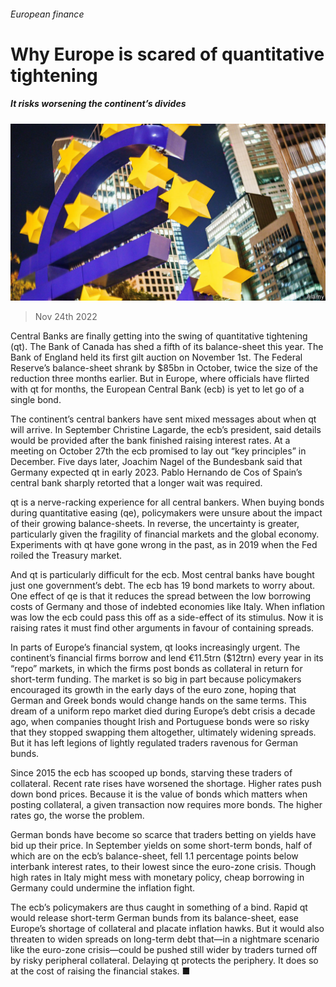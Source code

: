 ###### European finance

# Why Europe is scared of quantitative tightening 

##### It risks worsening the continent’s divides 

![image](images/20221126_FNP502.jpg) 

> Nov 24th 2022 

Central Banks are finally getting into the swing of quantitative tightening (qt). The Bank of Canada has shed a fifth of its balance-sheet this year. The Bank of England held its first gilt auction on November 1st. The Federal Reserve’s balance-sheet shrank by $85bn in October, twice the size of the reduction three months earlier. But in Europe, where officials have flirted with qt for months, the European Central Bank (ecb) is yet to let go of a single bond. 

The continent’s central bankers have sent mixed messages about when qt will arrive. In September Christine Lagarde, the ecb’s president, said details would be provided after the bank finished raising interest rates. At a meeting on October 27th the ecb promised to lay out “key principles” in December. Five days later, Joachim Nagel of the Bundesbank said that Germany expected qt in early 2023. Pablo Hernando de Cos of Spain’s central bank sharply retorted that a longer wait was required. 

qt is a nerve-racking experience for all central bankers. When buying bonds during quantitative easing (qe), policymakers were unsure about the impact of their growing balance-sheets. In reverse, the uncertainty is greater, particularly given the fragility of financial markets and the global economy. Experiments with qt have gone wrong in the past, as in 2019 when the Fed roiled the Treasury market.

And qt is particularly difficult for the ecb. Most central banks have bought just one government’s debt. The ecb has 19 bond markets to worry about. One effect of qe is that it reduces the spread between the low borrowing costs of Germany and those of indebted economies like Italy. When inflation was low the ecb could pass this off as a side-effect of its stimulus. Now it is raising rates it must find other arguments in favour of containing spreads. 

In parts of Europe’s financial system, qt looks increasingly urgent. The continent’s financial firms borrow and lend €11.5trn ($12trn) every year in its “repo” markets, in which the firms post bonds as collateral in return for short-term funding. The market is so big in part because policymakers encouraged its growth in the early days of the euro zone, hoping that German and Greek bonds would change hands on the same terms. This dream of a uniform repo market died during Europe’s debt crisis a decade ago, when companies thought Irish and Portuguese bonds were so risky that they stopped swapping them altogether, ultimately widening spreads. But it has left legions of lightly regulated traders ravenous for German bunds.

Since 2015 the ecb has scooped up bonds, starving these traders of collateral. Recent rate rises have worsened the shortage. Higher rates push down bond prices. Because it is the value of bonds which matters when posting collateral, a given transaction now requires more bonds. The higher rates go, the worse the problem. 

German bonds have become so scarce that traders betting on yields have bid up their price. In September yields on some short-term bonds, half of which are on the ecb’s balance-sheet, fell 1.1 percentage points below interbank interest rates, to their lowest since the euro-zone crisis. Though high rates in Italy might mess with monetary policy, cheap borrowing in Germany could undermine the inflation fight.

The ecb’s policymakers are thus caught in something of a bind. Rapid qt would release short-term German bunds from its balance-sheet, ease Europe’s shortage of collateral and placate inflation hawks. But it would also threaten to widen spreads on long-term debt that—in a nightmare scenario like the euro-zone crisis—could be pushed still wider by traders turned off by risky peripheral collateral. Delaying qt protects the periphery. It does so at the cost of raising the financial stakes. ■


